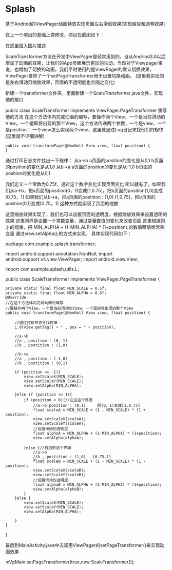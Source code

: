 # Splash
基于Android的ViewPager动画特效实现页面左右滑动效果(实现缩放和透明效果)

在上一个项目的基础上做修改，项目包截图如下：

在这里插入图片描述

ScaleTransformer方法在开发中ViewPager是经常用到的，自从Andriod3.0以后增加了动画的效果，让我们的App页面展示更加的生动，当然对于Viewpager来说，也增加了切换的动画。我们平时使用的是ViewPager的默认切换效果，ViewPager自带了一个setPageTransformer用于设置切换动画。
(这里我实现的是左右滑动页缩放效果，页面的不透明度也会随之变化)

新建一个transformer文件夹，里面新建一个ScaleTransformer.java文件，实现他的接口

public class ScaleTransformer implements ViewPager.PageTransformer
重写他的方法
在这个方法体内完成动画的编写，要操作两个View，一个是当前滑动的View，一个是即将出现的那个View，这个方法传递两个参数，一个是view，一个是position：
一个view怎么实现两个view，这里就通过Log日记来找他们的规律(这里就不详细讲解)

    
    public void transformPage(@NonNull View view, float position) {
    }
通过打印日志文件找出一下规律：
从a->b
a页面的position的变化是从0,1
b页面的position的变化是从1,0
从b->a
a页面的position的变化是从-1,0
b页面的position的变化是从0,1

我们定义一个常数为0.75f，通过这个数字变化实现页面变化
所以就有了，如果我们从a->b，把a页面的position(0，1)变成[1,0.75]，把b页面的position(1,0)变成[0.75，1]
如果我们从b->a，把a页面的postition : (1,0) [1,0.75]，把b页面的position(0,1)变成[0.75，1]
这种方式就实现了页面的缩放

这里缩放效果实现了，我们也可以设置页面的透明度，根据缩放效果来设置透明的效果
这里同样是设置一个常数变量，通过变量数值的变化来改变页面
这里根据刚才的规律，把 MIN_ALPHA + (1-MIN_ALPHA) * (1+position);的数值赋值给常熟变量
通过view.setAlpha();的方式来实现。
具体实现代码如下：

package com.example.splash.transformer;

import android.support.annotation.NonNull;
import android.support.v4.view.ViewPager;
import android.view.View;

import com.example.splash.utils.L;


public class ScaleTransformer implements ViewPager.PageTransformer {

    private static final float MIN_SCALE = 0.5f;
    private static final float MIN_ALPHA = 0.5f;
    @Override
    //在这个方法体内完成动画的编写
    //要操作两个View，一个是当前滑动的View，一个是即将出现的那个View
    public void transformPage(@NonNull View view, float position) {

        //通过打印日志寻找规律
        L.d(view.getTag() + " , pos = " + position);

        //a->b
        //a , positiom : (0,-1)
        //b , postition : (1,0)

        //b->a
        //a , positiom : (-1,0)
        //b , postition : (0,1)

        if (position <= -1){
            view.setScaleX(MIN_SCALE);
            view.setScaleY(MIN_SCALE);
            view.setAlpha(MIN_ALPHA);

        }else if (position <= 1){
            if (position < 0){//左边这个界面
                //a->b position : (0,1)     把(0，1)变成[1,0.75]
                float scaleA = MIN_SCALE + (1 - MIN_SCALE) * (1 + position);
                view.setScaleX(scaleA);
                view.setScaleY(scaleA);
                //设置滑动的透明度
                float alphaA = MIN_ALPHA + (1-MIN_ALPHA) * (1+position);
                view.setAlpha(alphaA);

            }else {//右边的这个界面
                //a->b
                //b , postition : (1,0)   [0.75,1]
                float scaleB = MIN_SCALE + (1 - MIN_SCALE) * (1 - position);
                view.setScaleX(scaleB);
                view.setScaleY(scaleB);
                //设置滑动的透明度
                float alphaB = MIN_ALPHA + (1-MIN_ALPHA) * (1+position);
                view.setAlpha(alphaB);
            }
        }else {
            view.setScaleX(MIN_SCALE);
            view.setScaleY(MIN_SCALE);
            view.setAlpha(MIN_ALPHA);

        }
    }
}

最后到MainActivity.java中去调用ViewPager的setPageTransformer()来实现动画效果

mVpMain.setPageTransformer(true,new ScaleTransformer());
